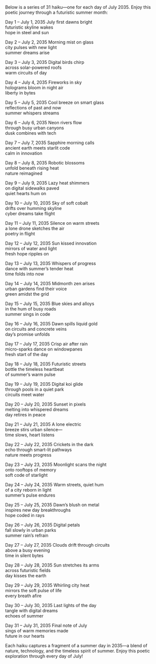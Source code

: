 Below is a series of 31 haiku—one for each day of July 2035. Enjoy this poetic journey through a futuristic summer month:

Day 1 – July 1, 2035
July first dawns bright  
futuristic skyline wakes  
hope in steel and sun

Day 2 – July 2, 2035
Morning mist on glass  
city pulses with new light  
summer dreams arise

Day 3 – July 3, 2035
Digital birds chirp  
across solar-powered roofs  
warm circuits of day

Day 4 – July 4, 2035
Fireworks in sky  
holograms bloom in night air  
liberty in bytes

Day 5 – July 5, 2035
Cool breeze on smart glass  
reflections of past and now  
summer whispers streams

Day 6 – July 6, 2035
Neon rivers flow  
through busy urban canyons  
dusk combines with tech

Day 7 – July 7, 2035
Sapphire morning calls  
ancient earth meets starlit code  
calm in innovation

Day 8 – July 8, 2035
Robotic blossoms  
unfold beneath rising heat  
nature reimagined

Day 9 – July 9, 2035
Lazy heat shimmers  
on digital sidewalks paved  
quiet hearts hum on

Day 10 – July 10, 2035
Sky of soft cobalt  
drifts over humming skyline  
cyber dreams take flight

Day 11 – July 11, 2035
Silence on warm streets  
a lone drone sketches the air  
poetry in flight

Day 12 – July 12, 2035
Sun kissed innovation  
mirrors of water and light  
fresh hope ripples on

Day 13 – July 13, 2035
Whispers of progress  
dance with summer’s tender heat  
time folds into now

Day 14 – July 14, 2035
Midmonth zen arises  
urban gardens find their voice  
green amidst the grid

Day 15 – July 15, 2035
Blue skies and alloys  
in the hum of busy roads  
summer sings in code

Day 16 – July 16, 2035
Dawn spills liquid gold  
on circuits and concrete veins  
day’s promise unfolds

Day 17 – July 17, 2035
Crisp air after rain  
micro-sparks dance on windowpanes  
fresh start of the day

Day 18 – July 18, 2035
Futuristic streets  
bottle the timeless heartbeat  
of summer’s warm pulse

Day 19 – July 19, 2035
Digital koi glide  
through pools in a quiet park  
circuits meet water

Day 20 – July 20, 2035
Sunset in pixels  
melting into whispered dreams  
day retires in peace

Day 21 – July 21, 2035
A lone electric  
breeze stirs urban silence—  
time slows, heart listens

Day 22 – July 22, 2035
Crickets in the dark  
echo through smart-lit pathways  
nature meets progress

Day 23 – July 23, 2035
Moonlight scans the night  
onto rooftops of memory  
soft code of starlight

Day 24 – July 24, 2035
Warm streets, quiet hum  
of a city reborn in light  
summer’s pulse endures

Day 25 – July 25, 2035
Dawn’s blush on metal  
inspires new day breakthroughs  
hope coded in rays

Day 26 – July 26, 2035
Digital petals  
fall slowly in urban parks  
summer rain’s refrain

Day 27 – July 27, 2035
Clouds drift through circuits  
above a busy evening  
time in silent bytes

Day 28 – July 28, 2035
Sun stretches its arms  
across futuristic fields  
day kisses the earth

Day 29 – July 29, 2035
Whirling city heat  
mirrors the soft pulse of life  
every breath afire

Day 30 – July 30, 2035
Last lights of the day  
tangle with digital dreams  
echoes of summer

Day 31 – July 31, 2035
Final note of July  
sings of warm memories made  
future in our hearts

Each haiku captures a fragment of a summer day in 2035—a blend of nature, technology, and the timeless spirit of summer. Enjoy this poetic exploration through every day of July!
